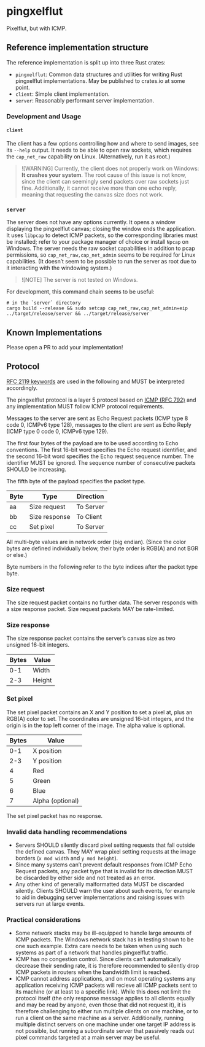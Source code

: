 # pingxelflut

Pixelflut, but with ICMP.

## Reference implementation structure

The reference implementation is split up into three Rust crates:

- `pingxelflut`: Common data structures and utilities for writing Rust pingxelflut implementations. May be published to crates.io at some point.
- `client`: Simple client implementation.
- `server`: Reasonably performant server implementation.

### Development and Usage

#### `client`

The client has a few options controlling how and where to send images, see its `--help` output. It needs to be able to open raw sockets, which requires the `cap_net_raw` capability on Linux. (Alternatively, run it as root.)

> ![WARNING]
> Currently, the client does not properly work on Windows: **It crashes your system**. The root cause of this issue is not know, since the client can seemingly send packets over raw sockets just fine. Additionally, it cannot receive more than one echo reply, meaning that requesting the canvas size does not work.

### `server`

The server does not have any options currently. It opens a window displaying the pingxelflut canvas; closing the window ends the application. It uses `libpcap` to detect ICMP packets, so the corresponding libraries must be installed; refer to your package manager of choice or install `Npcap` on Windows. The server needs the raw socket capabilities in addition to pcap permissions, so `cap_net_raw,cap_net_admin` seems to be required for Linux capabilities. (It doesn’t seem to be possible to run the server as root due to it interacting with the windowing system.)

> ![NOTE]
> The server is not tested on Windows.

For development, this command chain seems to be useful:

```shell
# in the `server` directory
cargo build --release && sudo setcap cap_net_raw,cap_net_admin=eip ../target/release/server && ../target/release/server
```

## Known Implementations

Please open a PR to add your implementation!

## Protocol

[RFC 2119 keywords](https://www.rfc-editor.org/rfc/rfc2119) are used in the following and MUST be interpreted accordingly.

The pingxelflut protocol is a layer 5 protocol based on [ICMP (RFC 792)](https://www.rfc-editor.org/rfc/rfc792) and any implementation MUST follow ICMP protocol requirements.

Messages to the server are sent as Echo Request packets (ICMP type 8 code 0, ICMPv6 type 128), messages to the client are sent as Echo Reply (ICMP type 0 code 0, ICMPv6 type 129).

The first four bytes of the payload are to be used according to Echo conventions. The first 16-bit word specifies the Echo request identifier, and the second 16-bit word specifies the Echo request sequence number. The identifier MUST be ignored. The sequence number of consecutive packets SHOULD be increasing.

The fifth byte of the payload specifies the packet type.

| Byte | Type          | Direction |
| ---- | ------------- | --------- |
| aa   | Size request  | To Server |
| bb   | Size response | To Client |
| cc   | Set pixel     | To Server |

All multi-byte values are in network order (big endian). (Since the color bytes are defined individually below, their byte order is RGB(A) and not BGR or else.)

Byte numbers in the following refer to the byte indices after the packet type byte.

### Size request

The size request packet contains no further data. The server responds with a size response packet. Size request packets MAY be rate-limited.

### Size response

The size response packet contains the server’s canvas size as two unsigned 16-bit integers.

| Bytes | Value  |
| ----- | ------ |
| 0-1   | Width  |
| 2-3   | Height |

### Set pixel

The set pixel packet contains an X and Y position to set a pixel at, plus an RGB(A) color to set. The coordinates are unsigned 16-bit integers, and the origin is in the top left corner of the image. The alpha value is optional.

| Bytes | Value            |
| ----- | ---------------- |
| 0-1   | X position       |
| 2-3   | Y position       |
| 4     | Red              |
| 5     | Green            |
| 6     | Blue             |
| 7     | Alpha (optional) |

The set pixel packet has no response.

### Invalid data handling recommendations

- Servers SHOULD silently discard pixel setting requests that fall outside the defined canvas. They MAY wrap pixel setting requests at the image borders (`x mod width` and `y mod height`).
- Since many systems can’t prevent default responses from ICMP Echo Request packets, any packet type that is invalid for its direction MUST be discarded by either side and not treated as an error.
- Any other kind of generally malformatted data MUST be discarded silently. Clients SHOULD warn the user about such events, for example to aid in debugging server implementations and raising issues with servers run at large events.

### Practical considerations

- Some network stacks may be ill-equipped to handle large amounts of ICMP packets. The Windows network stack has in testing shown to be one such example. Extra care needs to be taken when using such systems as part of a network that handles pingxelflut traffic.
- ICMP has no congestion control. Since clients can’t automatically decrease their sending rate, it is therefore recommended to silently drop ICMP packets in routers when the bandwidth limit is reached.
- ICMP cannot address applications, and on most operating systems any application receiving ICMP packets will recieve all ICMP packets sent to its machine (or at least to a specific link). While this does not limit the protocol itself (the only response message applies to all clients equally and may be read by anyone, even those that did not request it), it is therefore challenging to either run multiple clients on one machine, or to run a client on the same machine as a server. Additionally, running multiple distinct servers on one machine under one target IP address is not possible, but running a subordinate server that passively reads out pixel commands targeted at a main server may be useful.
